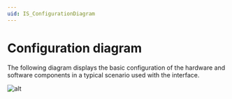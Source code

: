 ```yaml
---
uid: IS_ConfigurationDiagram
---
```


# Configuration diagram

The following diagram displays the basic configuration of the hardware and software components in a typical scenario used with the interface.
    
<!-- Add specific diagram for interface -->

![alt](https://link)